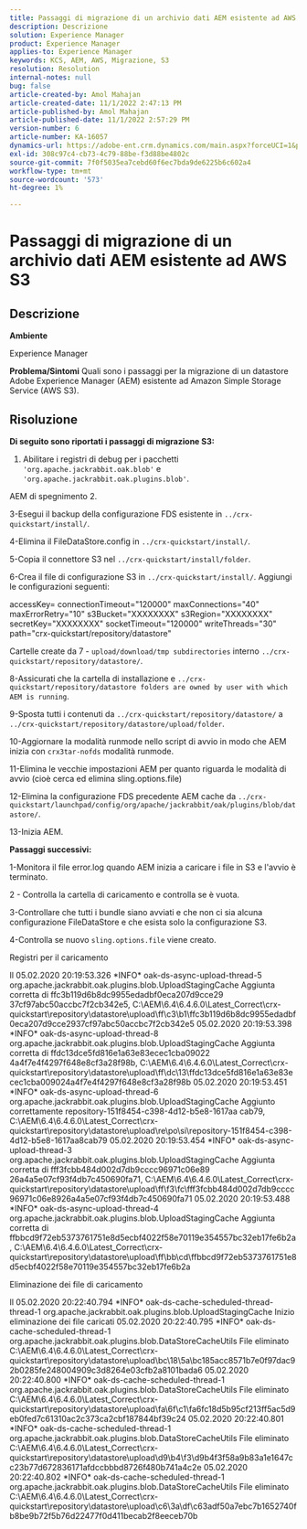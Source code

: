 ```yaml
---
title: Passaggi di migrazione di un archivio dati AEM esistente ad AWS S3
description: Descrizione
solution: Experience Manager
product: Experience Manager
applies-to: Experience Manager
keywords: KCS, AEM, AWS, Migrazione, S3
resolution: Resolution
internal-notes: null
bug: false
article-created-by: Amol Mahajan
article-created-date: 11/1/2022 2:47:13 PM
article-published-by: Amol Mahajan
article-published-date: 11/1/2022 2:57:29 PM
version-number: 6
article-number: KA-16057
dynamics-url: https://adobe-ent.crm.dynamics.com/main.aspx?forceUCI=1&pagetype=entityrecord&etn=knowledgearticle&id=4fd5180d-f459-ed11-9561-6045bd006ce9
exl-id: 308c97c4-cb73-4c79-88be-f3d88be4802c
source-git-commit: 7f0f5035ea7cebd60f6ec7bda9de6225b6c602a4
workflow-type: tm+mt
source-wordcount: '573'
ht-degree: 1%

---
```


# Passaggi di migrazione di un archivio dati AEM esistente ad AWS S3

## Descrizione


<b>Ambiente</b>

Experience Manager


<b>Problema/Sintomi</b>
Quali sono i passaggi per la migrazione di un datastore Adobe Experience Manager (AEM) esistente ad Amazon Simple Storage Service (AWS S3).


## Risoluzione

<b>Di seguito sono riportati i passaggi di migrazione S3:</b>
1) Abilitare i registri di debug per i pacchetti `'org.apache.jackrabbit.oak.blob'` e `'org.apache.jackrabbit.oak.plugins.blob'`.

AEM di spegnimento 2.

3-Esegui il backup della configurazione FDS esistente in `../crx-quickstart/install/`.

4-Elimina il FileDataStore.config in `../crx-quickstart/install/`.

5-Copia il connettore S3 nel `../crx-quickstart/install/folder`.

6-Crea il file di configurazione S3 in `../crx-quickstart/install/`. Aggiungi le configurazioni seguenti:

accessKey= connectionTimeout=&quot;120000&quot; maxConnections=&quot;40&quot; maxErrorRetry=&quot;10&quot; s3Bucket=&quot;XXXXXXXX&quot; s3Region=&quot;XXXXXXXX&quot; secretKey=&quot;XXXXXXXX&quot; socketTimeout=&quot;120000&quot; writeThreads=&quot;30&quot; path=&quot;crx-quickstart/repository/datastore&quot;

Cartelle create da 7 - `upload/download/tmp subdirectories` interno `../crx-quickstart/repository/datastore/`.

8-Assicurati che la cartella di installazione e `../crx-quickstart/repository/datastore folders are owned by user with which AEM is running`.

9-Sposta tutti i contenuti da `../crx-quickstart/repository/datastore/` a `../crx-quickstart/repository/datastore/upload/folder`.

10-Aggiornare la modalità runmode nello script di avvio in modo che AEM inizia con `crx3tar-nofds` modalità runmode.

11-Elimina le vecchie impostazioni AEM per quanto riguarda le modalità di avvio (cioè cerca ed elimina sling.options.file)

12-Elimina la configurazione FDS precedente AEM cache da `../crx-quickstart/launchpad/config/org/apache/jackrabbit/oak/plugins/blob/datastore/`.

13-Inizia AEM.

<b>Passaggi successivi:</b>

1-Monitora il file error.log quando AEM inizia a caricare i file in S3 e l&#39;avvio è terminato.

2 - Controlla la cartella di caricamento e controlla se è vuota.

3-Controllare che tutti i bundle siano avviati e che non ci sia alcuna configurazione FileDataStore e che esista solo la configurazione S3.

4-Controlla se nuovo `sling.options.file` viene creato.

Registri per il caricamento

Il 05.02.2020 20:19:53.326 \*INFO\* oak-ds-async-upload-thread-5 org.apache.jackrabbit.oak.plugins.blob.UploadStagingCache Aggiunta corretta di ffc3b119d6b8dc9955edadbf0eca207d9cce29 37cf97abc50accbc7f2cb342e5, C:\AEM\6.4\6.4.6.0\Latest_Correct\crx-quickstart\repository\datastore\upload\ff\c3\b1\ffc3b119d6b8dc9955edadbf0eca207d9cce2937cf97abc50accbc7f2cb342e5 05.02.2020 20:19:53.398 \*INFO\* oak-ds-async-upload-thread-8 org.apache.jackrabbit.oak.plugins.blob.UploadStagingCache Aggiunta corretta di ffdc13dce5fd816e1a63e83ecec1cba09022 4a4f7e4f4297f648e8cf3a28f98b, C:\AEM\6.4\6.4.6.0\Latest_Correct\crx-quickstart\repository\datastore\upload\ff\dc\13\ffdc13dce5fd816e1a63e83ecec1cba009024a4f7e4f4297f648e8cf3a28f98b 05.02.2020 20:19:53.451 \*INFO\* oak-ds-async-upload-thread-6 org.apache.jackrabbit.oak.plugins.blob.UploadStagingCache Aggiunto correttamente repository-151f8454-c398-4d12-b5e8-1617aa cab79, C:\AEM\6.4\6.4.6.0\Latest_Correct\crx-quickstart\repository\datastore\upload\re\po\si\repository-151f8454-c398-4d12-b5e8-1617aa8cab79 05.02.2020 20:19:53.454 \*INFO\* oak-ds-async-upload-thread-3 org.apache.jackrabbit.oak.plugins.blob.UploadStagingCache Aggiunta corretta di fff3fcbb484d002d7db9cccc96971c06e89 26a4a5e07cf93f4db7c450690fa71, C:\AEM\6.4\6.4.6.0\Latest_Correct\crx-quickstart\repository\datastore\upload\ff\f3\fc\fff3fcbb484d002d7db9cccc96971c06e8926a4a5e07cf93f4db7c450690fa71 05.02.2020 20:19:53.488 \*INFO\* oak-ds-async-upload-thread-4 org.apache.jackrabbit.oak.plugins.blob.UploadStagingCache Aggiunta corretta di ffbbcd9f72eb5373761751e8d5ecbf4022f58e70119e354557bc32eb17fe6b2a, C:\AEM\6.4\6.4.6.0\Latest_Correct\crx-quickstart\repository\datastore\upload\ff\bb\cd\ffbbcd9f72eb5373761751e8d5ecbf4022f58e70119e354557bc32eb17fe6b2a

Eliminazione dei file di caricamento

Il 05.02.2020 20:22:40.794 \*INFO\* oak-ds-cache-scheduled-thread-thread-1 org.apache.jackrabbit.oak.plugins.blob.UploadStagingCache Inizio eliminazione dei file caricati 05.02.2020 20:22:40.795 \*INFO\* oak-ds-cache-scheduled-thread-1 org.apache.jackrabbit.oak.plugins.blob.DataStoreCacheUtils File eliminato C:\AEM\6.4\6.4.6.0\Latest_Correct\crx-quickstart\repository\datastore\upload\bc\18\5a\bc185acc8571b7e0f97dac92b0285fe248004909c3d8264e03cfb2a8101bada6 05.02.2020 20:22:40.800 \*INFO\* oak-ds-cache-scheduled-thread-1 org.apache.jackrabbit.oak.plugins.blob.DataStoreCacheUtils File eliminato C:\AEM\6.4\6.4.6.0\Latest_Correct\crx-quickstart\repository\datastore\upload\fa\6f\c1\fa6fc18d5b95cf213ff5ac5d9eb0fed7c61310ac2c373ca2cbf187844bf39c24 05.02.2020 20:22:40.801 \*INFO\* oak-ds-cache-scheduled-thread-1 org.apache.jackrabbit.oak.plugins.blob.DataStoreCacheUtils File eliminato C:\AEM\6.4\6.4.6.0\Latest_Correct\crx-quickstart\repository\datastore\upload\d9\b4\f3\d9b4f3f58a9b83a1e1647cc23b77d672836171afdccbbbd8726f480b741a4c2e 05.02.2020 20:22:40.802 \*INFO\* oak-ds-cache-scheduled-thread-1 org.apache.jackrabbit.oak.plugins.blob.DataStoreCacheUtils File eliminato C:\AEM\6.4\6.4.6.0\Latest_Correct\crx-quickstart\repository\datastore\upload\c6\3a\df\c63adf50a7ebc7b1652740fb8be9b72f5b76d22477f0d411becab2f8eeceb70b
